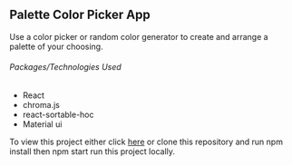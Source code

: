 <h2>Palette Color Picker App</h2>
<p>Use a color picker or random color generator to create and arrange a palette of your choosing.</p>
<h6>Packages/Technologies Used</h6>
<ul>
    <li>React</li>
    <li>chroma.js</li>
    <li>react-sortable-hoc</li>
    <li>Material ui</li>
</ul>

<p>To view this project either click <span><a href="https://react-palette-maker.herokuapp.com/">here</a></span> or clone this repository and run npm install then npm start run this project locally.</p>
